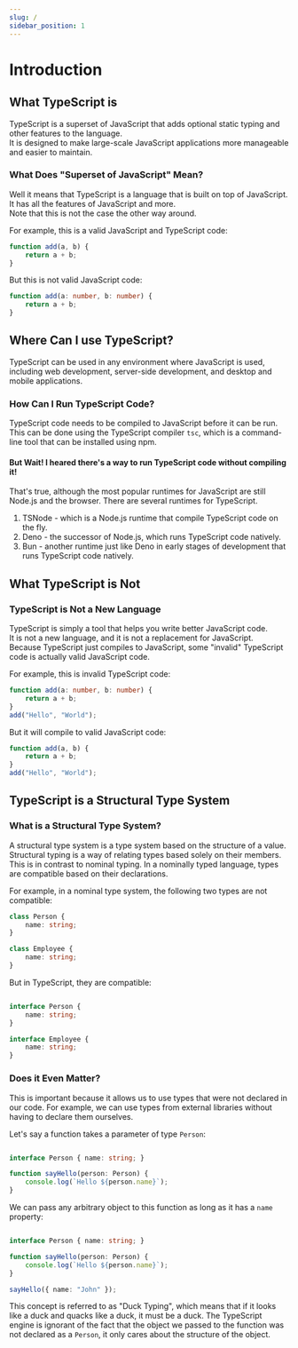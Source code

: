 ```yaml
---
slug: /
sidebar_position: 1
---
```


# Introduction

## What TypeScript is

TypeScript is a superset of JavaScript that adds optional static typing and other features to the language.  
It is designed to make large-scale JavaScript applications more manageable and easier to maintain.

### What Does "Superset of JavaScript" Mean?
Well it means that TypeScript is a language that is built on top of JavaScript. It has all the features of JavaScript and more.  
Note that this is not the case the other way around.

For example, this is a valid JavaScript and TypeScript code:
```ts
function add(a, b) {
    return a + b;
}
```
But this is not valid JavaScript code:
```ts
function add(a: number, b: number) {
    return a + b;
}
```

## Where Can I use TypeScript?
TypeScript can be used in any environment where JavaScript is used, including web development, server-side development, and desktop and mobile applications.

### How Can I Run TypeScript Code?
TypeScript code needs to be compiled to JavaScript before it can be run. This can be done using the TypeScript compiler `tsc`, which is a command-line tool that can be installed using npm. 

#### But Wait! I heared there's a way to run TypeScript code without compiling it!
That's true, although the most popular runtimes for JavaScript are still Node.js and the browser. There are several runtimes for TypeScript.
1. TSNode - which is a Node.js runtime that compile TypeScript code on the fly.
2. Deno - the successor of Node.js, which runs TypeScript code natively.
3. Bun - another runtime just like Deno in early stages of development that runs TypeScript code natively.

## What TypeScript is Not

### TypeScript is Not a New Language
TypeScript is simply a tool that helps you write better JavaScript code.  
It is not a new language, and it is not a replacement for JavaScript.  
Because TypeScript just compiles to JavaScript, some "invalid" TypeScript code is actually valid JavaScript code.

For example, this is invalid TypeScript code:
```ts
function add(a: number, b: number) {
    return a + b;
}
add("Hello", "World");
```
But it will compile to valid JavaScript code:
```js
function add(a, b) {
    return a + b;
}
add("Hello", "World");
```

## TypeScript is a Structural Type System

### What is a Structural Type System?
A structural type system is a type system based on the structure of a value.  
Structural typing is a way of relating types based solely on their members.  
This is in contrast to nominal typing. In a nominally typed language, types are compatible based on their declarations.

For example, in a nominal type system, the following two types are not compatible:
```ts
class Person {
    name: string;
}

class Employee {
    name: string;
}
```

But in TypeScript, they are compatible:
```ts

interface Person {
    name: string;
}

interface Employee {
    name: string;
}
```

### Does it Even Matter?

This is important because it allows us to use types that were not declared in our code. For example, we can use types from external libraries without having to declare them ourselves.

Let's say a function takes a parameter of type `Person`:
```ts

interface Person { name: string; }

function sayHello(person: Person) {
    console.log(`Hello ${person.name}`);
}
```
We can pass any arbitrary object to this function as long as it has a `name` property:
```ts

interface Person { name: string; }

function sayHello(person: Person) {
    console.log(`Hello ${person.name}`);
}

sayHello({ name: "John" });
```

This concept is referred to as "Duck Typing", which means that if it looks like a duck and quacks like a duck, it must be a duck.
The TypeScript engine is ignorant of the fact that the object we passed to the function was not declared as a `Person`, it only cares about the structure of the object.
